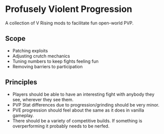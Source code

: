# Profusely Violent Progression

A collection of V Rising mods to facilitate fun open-world PVP.

## Scope
- Patching exploits
- Adjusting crutch mechanics
- Tuning numbers to keep fights feeling fun
- Removing barriers to participation

## Principles
- Players should be able to have an interesting fight with anybody they see, wherever they see them.
- PVP Stat differences due to progression/grinding should be very minor.
- PVE progression should feel about the same as it does in vanilla gameplay.
- There should be a variety of competitive builds. If something is overperforming it probably needs to be nerfed.